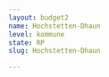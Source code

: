 ```yaml
---
layout: budget2
name: Hochstetten-Dhaun
level: kommune
state: RP
slug: Hochstetten-Dhaun

---
```



